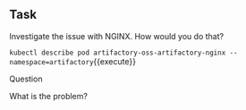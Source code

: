 ## Task

Investigate the issue with NGINX. How would you do that?

`kubectl describe pod artifactory-oss-artifactory-nginx --namespace=artifactory`{{execute}}

Question

What is the problem?